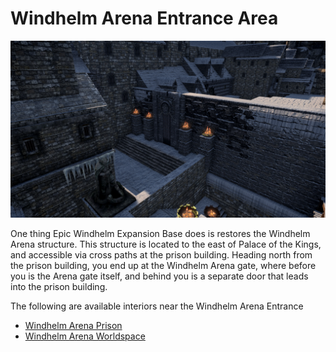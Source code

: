 # Windhelm Arena Entrance Area

![](/windhelm/pics/arenaarea.png?raw=true "Windhelm Arena Entrance Area")

One thing Epic Windhelm Expansion Base does is restores the Windhelm Arena structure. This structure is located to the east of Palace of the Kings, and accessible via cross paths at the prison building. Heading north from the prison building, you end up at the Windhelm Arena gate, where before you is the Arena gate itself, and behind you is a separate door that leads into the prison building.

The following are available interiors near the Windhelm Arena Entrance

* [Windhelm Arena Prison](/windhelm/details/arena/prison.md)
* [Windhelm Arena Worldspace](/windhelm/details/arena/arena.md)
